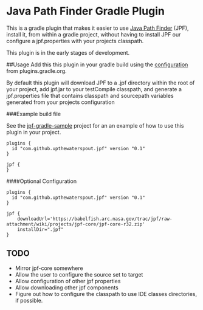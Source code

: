 # Java Path Finder Gradle Plugin

This is a gradle plugin that makes it easier to use [Java Path Finder](https://babelfish.arc.nasa.gov/trac/jpf) (JPF), install it,
from within a gradle project, without having to install JPF our configure a jpf.properties with your projects classpath.

This plugin is in the early stages of development.


##Usage
Add this this plugin in your gradle build using the [configuration](https://plugins.gradle.org/plugin/com.github.upthewaterspout.jpf) from plugins.gradle.org.


By default this plugin will download JPF
to a .jpf directory within the root of your project, add jpf.jar to your
testCompile classpath, and generate a jpf.properties file that contains
classpath and sourcepath variables generated from your projects configuration

###Example build file

See the [jpf-gradle-sample](https://github.com/upthewaterspout/jpf-gradle-sample) project for an an example
of how to use this plugin in your project.
```
plugins {
  id "com.github.upthewaterspout.jpf" version "0.1"
}

jpf {
}
```

####Optional Configuration
```
plugins {
  id "com.github.upthewaterspout.jpf" version "0.1"
}

jpf {
    downloadUrl='https://babelfish.arc.nasa.gov/trac/jpf/raw-attachment/wiki/projects/jpf-core/jpf-core-r32.zip'
    installDir=".jpf"
}
```

## TODO

- Mirror jpf-core somewhere
- Allow the user to configure the source set to target
- Allow configuration of other jpf properties
- Allow downloading other jpf components
- Figure out how to configure the classpath to use IDE classes directories, if possible.
